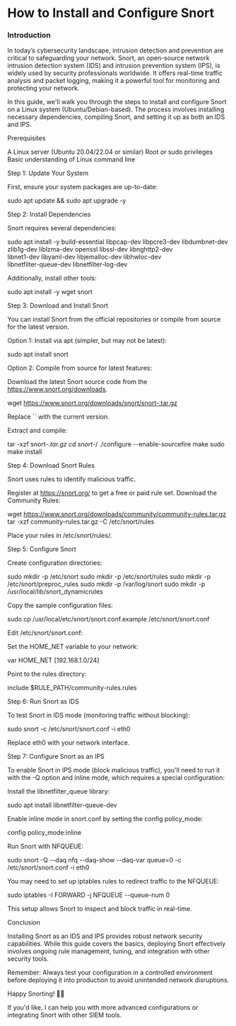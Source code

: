 # How to Install and Configure Snort

### Introduction

In today’s cybersecurity landscape, intrusion detection and prevention are critical to safeguarding your network. Snort, an open-source network intrusion detection system (IDS) and intrusion prevention system (IPS), is widely used by security professionals worldwide. It offers real-time traffic analysis and packet logging, making it a powerful tool for monitoring and protecting your network.

In this guide, we'll walk you through the steps to install and configure Snort on a Linux system (Ubuntu/Debian-based). The process involves installing necessary dependencies, compiling Snort, and setting it up as both an IDS and IPS.

Prerequisites

A Linux server (Ubuntu 20.04/22.04 or similar)
Root or sudo privileges
Basic understanding of Linux command line

Step 1: Update Your System

First, ensure your system packages are up-to-date:

sudo apt update && sudo apt upgrade -y

Step 2: Install Dependencies

Snort requires several dependencies:

sudo apt install -y build-essential libpcap-dev libpcre3-dev libdumbnet-dev \
zlib1g-dev liblzma-dev openssl libssl-dev libnghttp2-dev \
libnet1-dev libyaml-dev libjemalloc-dev libhwloc-dev \
libnetfilter-queue-dev libnetfilter-log-dev

Additionally, install other tools:

sudo apt install -y wget snort

Step 3: Download and Install Snort

You can install Snort from the official repositories or compile from source for the latest version.

Option 1: Install via apt (simpler, but may not be latest):

sudo apt install snort

Option 2: Compile from source for latest features:

Download the latest Snort source code from the https://www.snort.org/downloads.

wget https://www.snort.org/downloads/snort/snort-.tar.gz

Replace `` with the current version.

Extract and compile:

tar -xzf snort-*.tar.gz
cd snort-*/
./configure --enable-sourcefire
make
sudo make install

Step 4: Download Snort Rules

Snort uses rules to identify malicious traffic.

Register at https://snort.org/ to get a free or paid rule set.
Download the Community Rules:

wget https://www.snort.org/downloads/community/community-rules.tar.gz
tar -xzf community-rules.tar.gz -C /etc/snort/rules

Place your rules in /etc/snort/rules/.

Step 5: Configure Snort

Create configuration directories:

sudo mkdir -p /etc/snort
sudo mkdir -p /etc/snort/rules
sudo mkdir -p /etc/snort/preproc_rules
sudo mkdir -p /var/log/snort
sudo mkdir -p /usr/local/lib/snort_dynamicrules

Copy the sample configuration files:

sudo cp /usr/local/etc/snort/snort.conf.example /etc/snort/snort.conf

Edit /etc/snort/snort.conf:

Set the HOME_NET variable to your network:

var HOME_NET [192.168.1.0/24]

Point to the rules directory:

include $RULE_PATH/community-rules.rules

Step 6: Run Snort as IDS

To test Snort in IDS mode (monitoring traffic without blocking):

sudo snort -c /etc/snort/snort.conf -i eth0

Replace eth0 with your network interface.

Step 7: Configure Snort as an IPS

To enable Snort in IPS mode (block malicious traffic), you'll need to run it with the -Q option and inline mode, which requires a special configuration:

Install the libnetfilter_queue library:

sudo apt install libnetfilter-queue-dev

Enable inline mode in snort.conf by setting the config policy_mode:

config policy_mode:inline

Run Snort with NFQUEUE:

sudo snort -Q --daq nfq --daq-show --daq-var queue=0 -c /etc/snort/snort.conf -i eth0

You may need to set up iptables rules to redirect traffic to the NFQUEUE:

sudo iptables -I FORWARD -j NFQUEUE --queue-num 0

This setup allows Snort to inspect and block traffic in real-time.

Conclusion

Installing Snort as an IDS and IPS provides robust network security capabilities. While this guide covers the basics, deploying Snort effectively involves ongoing rule management, tuning, and integration with other security tools.

Remember: Always test your configuration in a controlled environment before deploying it into production to avoid unintended network disruptions.

Happy Snorting! 🚨🦑

If you'd like, I can help you with more advanced configurations or integrating Snort with other SIEM tools.

